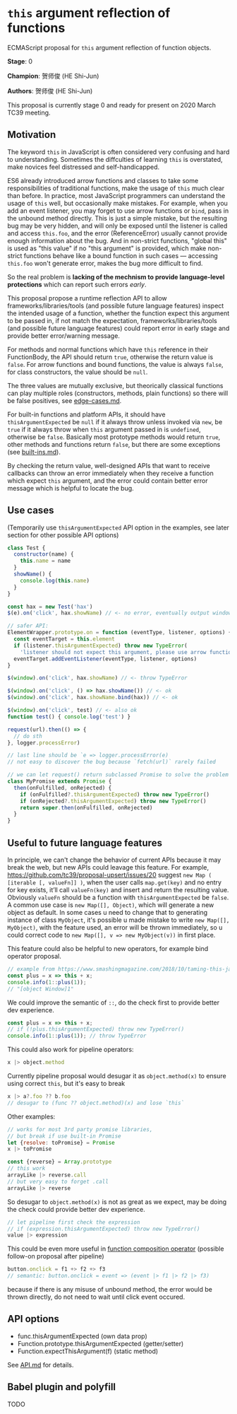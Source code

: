 # `this` argument reflection of functions

ECMAScript proposal for `this` argument reflection of function objects.

**Stage**: 0

**Champion**: 贺师俊 (HE Shi-Jun)

**Authors**: 贺师俊 (HE Shi-Jun)

This proposal is currently stage 0 and ready for present on 2020 March TC39 meeting.

## Motivation

The keyword `this` in JavaScript is often considered very confusing and hard to understanding. Sometimes the diffculties of learning `this` is overstated, make novices feel distressed and self-handicapped.

ES6 already introduced arrow functions and classes to take some responsibilities of traditional functions, make the usage of `this` much clear than before. In practice, most JavaScript programmers can understand the usage of `this` well, but occasionally make mistakes. For example, when you add an event listener, you may forget to use arrow functions or `bind`, pass in the unbound method directly. This is just a simple mistake, but the resulting bug may be very hidden, and will only be exposed until the listener is called and access `this.foo`, and the error (ReferenceError) usually cannot provide enough information about the bug. And in non-strict functions, "global this" is used as "this value" if no "this argument" is provided, which make non-strict functions behave like a bound function in such cases — accessing `this.foo` won't generate error, makes the bug more difficult to find.

So the real problem is **lacking of the mechnism to provide language-level protections** which can report such errors *early*.

This proposal propose a runtime reflection API to allow frameworks/libraries/tools (and possible future language features) inspect the intended usage of a function, whether the function expect this argument to be passed in, if not match the expectation, frameworks/libraries/tools (and possible future language features) could report error in early stage and provide better error/warning message.

For methods and normal functions which have `this` reference in their FunctionBody, the API should return `true`, otherwise the return value is `false`. For arrow functions and bound functions, the value is always `false`, for class constructors, the value should be `null`.

The three values are mutually exclusive, but theorically classical functions can play multiple roles (constructors, methods, plain functions) so there will be false positives, see [edge-cases.md](edge-cases.md).

For built-in functions and platform APIs, it should have `thisArgumentExpected` be `null` if it always throw unless invoked via `new`, be `true` if it always throw when `this` argument passed in is `undefined`, otherwise be `false`. Basically most prototype methods would return `true`, other methods and functions return `false`, but there are some exceptions (see [built-ins.md](built-ins.md)).

By checking the return value, well-designed APIs that want to receive callbacks can throw an error immediately when they receive a function which expect `this` argument, and the error could contain better error message which is helpful to locate the bug.

## Use cases

(Temporarily use `thisArgumentExpected` API option in the examples, see later section for other possible API options)

```js
class Test {
  constructor(name) {
    this.name = name
  }
  showName() {
    console.log(this.name)
  }
}

const hax = new Test('hax')
$(e).on('click', hax.showName) // <- no error, eventually output window.name

// safer API:
ElementWrapper.prototype.on = function (eventType, listener, options) {
  const eventTarget = this.element
  if (listener.thisArgumentExpected) throw new TypeError(
    'listener should not expect this argument, please use arrow function or <function>.bind')
  eventTarget.addEventListener(eventType, listener, options)
}

$(window).on('click', hax.showName) // <- throw TypeError

$(window).on('click', () => hax.showName()) // <- ok
$(window).on('click', hax.showName.bind(hax)) // <- ok

$(window).on('click', test) // <- also ok
function test() { console.log('test') }
```

```js
request(url).then(() => {
  // do sth
}, logger.processError)

// last line should be `e => logger.processError(e)
// not easy to discover the bug because `fetch(url)` rarely failed

// we can let request() return subclassed Promise to solve the problem
class MyPromise extends Promise {
  then(onFulfilled, onRejected) {
    if (onFulfilled?.thisArgumentExpected) throw new TypeError()
    if (onRejected?.thisArgumentExpected) throw new TypeError()
    return super.then(onFulfilled, onRejected)
  }
}
```

## Useful to future language features

In principle, we can't change the behavior of current APIs because it may break the web, but new APIs could leavage this feature. For example, https://github.com/tc39/proposal-upsert/issues/20 suggest `new Map ( [iterable [, valueFn]] )`, when the user calls `map.get(key)` and no entry for key exists, it’ll call `valueFn(key)` and insert and return the resulting value. Obviously `valueFn` should be a function with `thisArgumentExpected` be `false`. A common use case is `new Map([], Object)`, which will generate a new object as default. In some cases u need to change that to generating instance of class `MyObject`, it's possible u made mistake to write `new Map([], MyObject)`, with the feature used, an error will be thrown immediately, so u could correct code to `new Map([], v => new MyObject(v))` in first place.

This feature could also be helpful to new operators, for example bind operator proposal.

```js
// example from https://www.smashingmagazine.com/2018/10/taming-this-javascript-bind-operator/
const plus = x => this + x;
console.info(1::plus(1));
// "[object Window]1"
```

We could improve the semantic of `::`, do the check first to provide better dev experience.
```js
const plus = x => this + x;
// if (!plus.thisArgumentExpected) throw new TypeError()
console.info(1::plus(1)); // throw TypeError
```

This could also work for pipeline operators:
```js
x |> object.method
```
Currently pipeline proposal would desugar it as `object.method(x)` to ensure
using correct `this`, but it's easy to break
```js
x |> a?.foo ?? b.foo
// desugar to (func ?? object.method)(x) and lose `this`
```

Other examples:
```js
// works for most 3rd party promise libraries,
// but break if use built-in Promise
let {resolve: toPromise} = Promise
x |> toPromise
```
```js
const {reverse} = Array.prototype
// this work
arrayLike |> reverse.call
// but very easy to forget .call
arrayLike |> reverse
```

So desugar to `object.method(x)` is not as great as we expect,
may be doing the check could provide better dev experience.
```js
// let pipeline first check the expression
// if (expression.thisArgumentExpected) throw new TypeError()
value |> expression
```

This could be even more useful in [function composition operator](https://github.com/TheNavigateur/proposal-pipeline-operator-for-function-composition)
(possible follow-on proposal after pipeline)

```js
button.onclick = f1 +> f2 +> f3
// semantic: button.onclick = event => (event |> f1 |> f2 |> f3)
```
because if there is any misuse of unbound method, the error would be thrown directly,
do not need to wait until click event occured.

## API options

- func.thisArgumentExpected (own data prop)
- Function.prototype.thisArgumentExpected (getter/setter)
- Function.expectThisArgument(f) (static method)

See [API.md](API.md) for details.

## Babel plugin and polyfill

TODO

